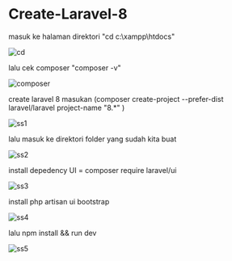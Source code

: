 # Create-Laravel-8
masuk ke halaman direktori "cd c:\xampp\htdocs"

![cd](https://github.com/user-attachments/assets/db44c855-bda0-4447-98bc-ceb44a7c0f49)

lalu cek composer "composer -v"

![composer](https://github.com/user-attachments/assets/5ac02046-f9af-4ad6-8756-53a4cb3e81f4)

create laravel 8 masukan (composer create-project --prefer-dist laravel/laravel project-name "8.*" )

![ss1](https://github.com/user-attachments/assets/a89a1826-522b-49b7-acc4-3dd74f78e2ac)

lalu masuk ke direktori folder yang sudah kita buat

![ss2](https://github.com/user-attachments/assets/07e50d7f-f82b-4228-bf18-cfce707415e2)

install depedency UI = composer require laravel/ui

![ss3](https://github.com/user-attachments/assets/1c7802ba-62e9-4fdd-b249-3d6247e2a525)

 install php artisan ui bootstrap

![ss4](https://github.com/user-attachments/assets/c6f73684-e9cc-4cbd-9870-471ad57cde45)

lalu npm install && run dev

![ss5](https://github.com/user-attachments/assets/213941fa-8930-4daf-b474-81990258007f)
